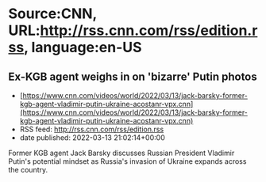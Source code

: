# Source:CNN, URL:http://rss.cnn.com/rss/edition.rss, language:en-US

## Ex-KGB agent weighs in on 'bizarre' Putin photos
 - [https://www.cnn.com/videos/world/2022/03/13/jack-barsky-former-kgb-agent-vladimir-putin-ukraine-acostanr-vpx.cnn](https://www.cnn.com/videos/world/2022/03/13/jack-barsky-former-kgb-agent-vladimir-putin-ukraine-acostanr-vpx.cnn)
 - RSS feed: http://rss.cnn.com/rss/edition.rss
 - date published: 2022-03-13 21:02:14+00:00

Former KGB agent Jack Barsky discusses Russian President Vladimir Putin's potential mindset as Russia's invasion of Ukraine expands across the country.


